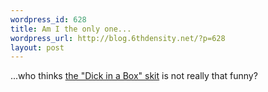 ```yaml
--- 
wordpress_id: 628
title: Am I the only one...
wordpress_url: http://blog.6thdensity.net/?p=628
layout: post
---
```

...who thinks <a href="http://www.youtube.com/watch?v=1dmVU08zVpA">the "Dick in a Box" skit</a> is not really that funny?
